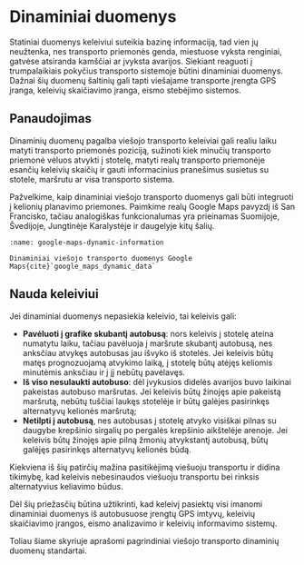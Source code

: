 # Dinaminiai duomenys

Statiniai duomenys keleiviui suteikia bazinę informaciją, tad vien jų neužtenka, nes transporto
priemonės genda, miestuose vyksta renginiai, gatvėse atsiranda kamščiai ar įvyksta avarijos. Siekiant reaguoti į
trumpalaikiais pokyčius transporto sistemoje būtini dinaminiai duomenys. Dažnai šių duomenų šaltinių gali tapti
viešajame transporte įrengta GPS įranga, keleivių skaičiavimo įranga, eismo stebėjimo sistemos.

## Panaudojimas
Dinaminių duomenų pagalba viešojo transporto keleiviai gali realiu laiku matyti transporto priemonės poziciją, sužinoti
kiek minučių transporto priemonė vėluos atvykti į stotelę, matyti realų transporto priemonėje esančių keleivių skaičių
ir gauti informacinius pranešimus susietus su stotele, maršrutu ar visa transporto sistema.

Pažvelkime, kaip dinaminiai viešojo transporto duomenys gali būti integruoti į kelionių planavimo priemones. Paimkime
realų Google Maps pavyzdį iš San Francisko, tačiau analogiškas funkcionalumas yra prieinamas Suomijoje, Švedijoje,
Jungtinėje Karalystėje ir daugelyje kitų šalių.

```{figure} /images/standartai/google-maps-dynamic-information.jpg
:name: google-maps-dynamic-information

Dinaminiai viešojo transporto duomenys Google Maps{cite}`google_maps_dynamic_data`
```
## Nauda keleiviui
Jei dinaminiai duomenys nepasiekia keleivio, tai keleivis gali:

- **Pavėluoti į grafike skubantį autobusą**:  nors keleivis į stotelę ateina numatytu laiku, tačiau pavėluoja į
  maršrute skubantį autobusą, nes anksčiau atvykęs autobusas jau išvyko iš stotelės. Jei keleivis būtų matęs
  prognozuojamą
  atvykimo laiką, į stotelę būtų atėjęs keliomis minutėmis anksčiau ir į jį nebūtų pavėlavęs.
- **Iš viso nesulaukti autobuso**: dėl įvykusios didelės avarijos buvo laikinai pakeistas autobuso maršrutas. Jei
  keleivis būtų žinojęs apie pakeistą maršrutą, nebūtų tuščiai laukęs stotelėje ir būtų galėjes pasirinkęs alternatyvų
  kelionės maršrutą;
- **Netilpti į autobusą**, nes autobusas į stotelę atvyko visiškai pilnas su daugybe krepšinio sirgalių po pergalės
  krepšinio aikštelėje arenoje. Jei keleivis būtų žinojęs apie pilną žmonių atvykstantį autobusą, būtų galėjęs
  pasirinkęs alternatyvų kelionės būdą.

Kiekviena iš šių patirčių mažina pasitikėjimą viešuoju transportu ir didina tikimybę, kad keleivis nebesinaudos viešuoju
transportu bei rinksis alternatyvius keliavimo būdus.

Dėl šių priežasčių būtina užtikrinti, kad keleivį pasiektų visi imanomi dinaminiai duomenys iš autobusuose įrengtų GPS
imtyvų, keleivių skaičiavimo įrangos, eismo analizavimo ir keleivių informavimo sistemų.

Toliau šiame skyriuje aprašomi pagrindiniai viešojo transporto dinaminių duomenų standartai.